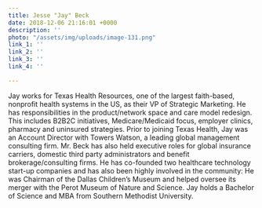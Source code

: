 ```yaml
---
title: Jesse "Jay" Beck
date: 2018-12-06 21:16:01 +0000
description: ''
photo: "/assets/img/uploads/image-131.png"
link_1: ''
link_2: ''
link_3: ''
link_4: ''

---
```

Jay works for Texas Health Resources, one of the largest faith-based, nonprofit health systems in the US, as their VP of Strategic Marketing. He has responsibilities in the product/network space and care model redesign. This includes B2B2C initiatives, Medicare/Medicaid focus, employer clinics, pharmacy and uninsured strategies. Prior to joining Texas Health, Jay was an Account Director with Towers Watson, a leading global management consulting firm. Mr. Beck has also held executive roles for global insurance carriers, domestic third party administrators and benefit brokerage/consulting firms. He has co-founded two healthcare technology start-up companies and has also been highly involved in the community: He was Chairman of the Dallas Children’s Museum and helped oversee its merger with the Perot Museum of Nature and Science. Jay holds a Bachelor of Science and MBA from Southern Methodist University.